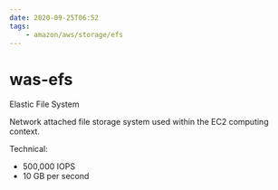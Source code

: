 ```yaml
---
date: 2020-09-25T06:52
tags:
    - amazon/aws/storage/efs
---
```


# was-efs

Elastic File System

Network attached file storage system used within the EC2 computing context.

Technical:  
* 500,000 IOPS
* 10 GB per second